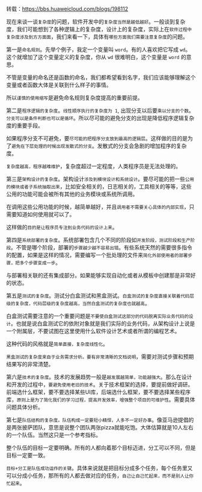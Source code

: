 转载：https://bbs.huaweicloud.com/blogs/198112  
  
现在来谈一谈`复杂度`的问题，软件开发中的`复杂度当然是越低越好`。一般谈到复杂度，我们可能想到了各种逻辑上的复杂度，设计上的复杂度，实际上在`软件过程中复杂度涉及到方方面面`，我们来看一下，具体有`哪些方面我们需要注意复杂度`的问题。  
  
第一是`命名规则`。先举个例子，我定一个变量叫 `word`。有的人喜欢把它写成 `wd`。这个就增加了这个变量定义的复杂度，你从 `wd` 很难明白，这个变量是 `word` 的意思。  
  
不管是变量的命名还是函数的命名，我们都希望看到名字，我们应该能够理解这个变量或者函数大体是关联到什么样子的事情。  
  
所以`谨慎的使用缩写`是避免命名规则复杂度提高的重要前提。  
  
第二是`程序逻辑的复杂度`。`线性顺序执行的复杂度为 1`, 出现分支以后要`乘以分支的个数`。`分支可以是条件判断也可以是循环`。所以尽可能的避免分支的出现是降低程序逻辑复杂度的重要手段。  
  
如果程序分支不可避免，要`尽可能的把程序分支放到最高的逻辑层`。这样做的目的是为了`避免在下层处理的时候出现发散式的分支`。发散式的分支会急剧的增加程序的复杂度。  
  
`复杂度越高，程序越难维护`，复杂度超过一定程度，人类程序员是无法处理的。  
  
第三是`架构设计的复杂度`。架构设计`涉及到模块设计和系统设计`。要尽可能的把一些`公用的模块或者子系统抽取出来`，比如安全相关的，日志相关的，工具相关的等等，这些公用的功能可能会被所有其他的业务模块或系统所调用。  
  
在调用这些公用功能的时候，越简单越好，并且`调用者不需要关心具体的内部实现`，只需要知道如何使用就可以了。  
  
这样做的`目的是让程序员专注到业务代码的设计上来`。  
  
第四是`系统部署的复杂度`。系统部署包含几个不同的阶段如`开发阶段，测试阶段和生产阶段`。不管是哪个阶段，部署的`步骤越少越不容易出错`。有些系统天然的需要很多指令的配置，如果是这样的情况，需要编写一个批处理的文件来`简化外部使用者的部署步骤，把多个步骤变成一步`。  
  
与部署相关联的还有集成部分。如果能够实现自动化或者从模板中创建那是非常好的状态。  
  
第五是`测试的复杂度`。测试分白盒测试和黑盒测试。`白盒测试的复杂度直接关联着代码层级的复杂度，代码层级的复杂度越高，当然白盒测试的复杂度也就越高`。  
  
白盒测试需要注意的一个重要问题是`不要使白盒测试这部分的代码脱离实际业务代码的设计`。也就是说白盒测试它的依附对象就是我们实际的业务代码，从架构设计上说是一个附属层，不要试图在这里使用什么软件设计艺术或者所谓的编程艺术。  
  
这种代码的风格就是`简单直接，复杂度线性化`。  
  
`黑盒测试的复杂度来自于业务需求分析。要有非常清晰的文档说明`，需要对测试步骤和预期结果写的非常清楚。  
  
第六是`技术的复杂度`。技术的发展趋势一般是`越发展越简单，功能越强大`。那么在设计和开发的过程中，`要避免使用老旧的技术`。关于技术框架的选择，要提前做好调研。前端选什么框架，要不要选择某些UI库，后端选什么框架，要不要选择某些程序库，`原则上是为了简化我们的学习过程，提高开发效率，增强整个项目的可维护性`。需要具体问题具体分析。  
  
第七是`队伍结构的复杂度。队伍构成一定要短小精悍，人多不一定好办事`。像亚马逊提倡的是两张披萨团队，意思是说整个团队两张pizza就能吃饱。大体估算就是10人左右的一个队伍。当然这只是一个参考指标。  
  
整个队伍的目标一定要明确。所有的人都向着那个目标迈进，分工可以不同，但是目标一定要一致。  
  
`目标+分工是队伍成功运作的关键`。具体来说就是把目标分成多个任务，每个任务里又可以分成小任务，那所有的人都去做对应的任务，`自己让自己忙起来，而不是别人让你忙起来`。  
